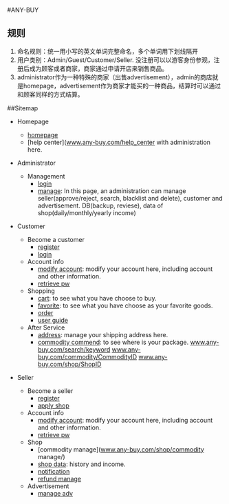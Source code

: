 #ANY-BUY

## 规则

1. 命名规则：统一用小写的英文单词完整命名，多个单词用下划线隔开
2. 用户类别：Admin/Guest/Customer/Seller. 没注册可以以游客身份参观，注册后成为顾客或者商家，商家通过申请开店来销售商品。
3. administrator作为一种特殊的商家（出售advertisement），admin的商店就是homepage，advertisement作为商家才能买的一种商品，结算时可以通过和顾客同样的方式结算。

##Sitemap
- Homepage
	- [homepage](www.any-buy.com/homepage/)
	- [help center](www.any-buy.com/help_center with administration here.

- Administrator
	- Management
		- [login](www.any-buy.com/admin/)
		- [manage](www.any-buy.com/admin/manage/): In this page, an administration can manage seller(approve/reject, search, blacklist and delete), customer and advertisement. DB(backup, reviese), data of shop(daily/monthly/yearly income)
	
- Customer
	- Become a customer
	    - [register](www.any-buy.com/register/)
		- [login](www.any-buy.com/login/)
	- Account info
		- [modify account](www.any-buy.com/modify_customer_account/): modify your account here, including account and other information.
	    - [retrieve pw](www.any-buy.com/retrieve_pw/)
	- Shopping
		- [cart](www.any-buy.com/cart/): to see what you have choose to buy.
		- [favorite](www.any-buy.com/favorite/): to see what you have choose as your favorite goods.
		- [order](www.any-buy.com/order/)
		- [user guide](www.any-buy.com/user_guide/)
	- After Service
		- [address](www.any-buy.com/address/): manage your shipping address here.
		- [commodity commend](www.any-buy.com/commodity_commend/): to see where is your package.
 www.any-buy.com/search/keyword www.any-buy.com/commodity/CommodityID 
 www.any-buy.com/shop/ShopID
- Seller
	- Become a seller
		- [register](www.any-buy.com/register/)
		- [apply shop](www.any-buy.com/apply_shop/)
	- Account info
		- [modify account](www.any-buy.com/modify_seller_account/): modify your account here, including account and other information.
	    - [retrieve pw](www.any-buy.com/retrieve_pw/)
	- Shop
		- [commodity manage](www.any-buy.com/shop/commodity manage/)
		- [shop data](www.any-buy.com/shop/data/): history and income.
		- [notification](www.any-buy.com/notification/)
		- [refund manage](www.any-buy.com/refund_manage/)
	- Advertisement
		- [manage adv](www.any-buy.com/shop/adv/manage/)
